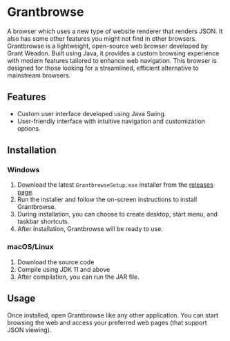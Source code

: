 # Grantbrowse
A browser which uses a new type of website renderer that renders JSON. It also has some other features you might not find in other browsers.
Grantbrowse is a lightweight, open-source web browser developed by Grant Weadon. Built using Java, it provides a custom browsing experience with modern features tailored to enhance web navigation. This browser is designed for those looking for a streamlined, efficient alternative to mainstream browsers.

## Features
- Custom user interface developed using Java Swing.
- User-friendly interface with intuitive navigation and customization options.

## Installation

### Windows
1. Download the latest `GrantbrowseSetup.exe` installer from the [releases page](https://github.com/boyninja1555/grantbrowse/releases).
2. Run the installer and follow the on-screen instructions to install Grantbrowse.
3. During installation, you can choose to create desktop, start menu, and taskbar shortcuts.
4. After installation, Grantbrowse will be ready to use.

### macOS/Linux
1. Download the source code
2. Compile using JDK 11 and above
3. After compilation, you can run the JAR file.

## Usage
Once installed, open Grantbrowse like any other application. You can start browsing the web and access your preferred web pages (that support JSON viewing).
